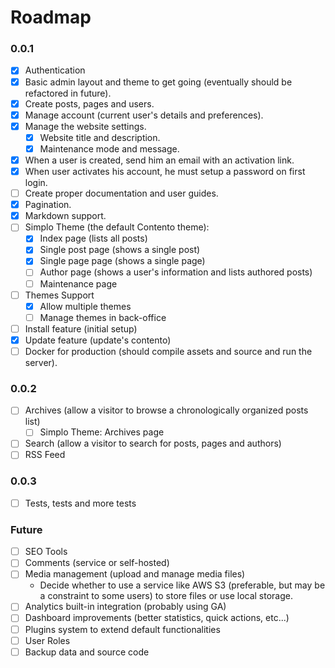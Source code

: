 # Roadmap

### 0.0.1

- [x] Authentication
- [x] Basic admin layout and theme to get going (eventually should be refactored in future).
- [x] Create posts, pages and users.
- [x] Manage account (current user's details and preferences).
- [x] Manage the website settings.
  - [x] Website title and description.
  - [x] Maintenance mode and message.
- [x] When a user is created, send him an email with an activation link.
- [x] When user activates his account, he must setup a password on first login.
- [ ] Create proper documentation and user guides.
- [x] Pagination.
- [x] Markdown support.
- [ ] Simplo Theme (the default Contento theme):
  - [x] Index page (lists all posts)
  - [x] Single post page (shows a single post)
  - [x] Single page page (shows a single page)
  - [ ] Author page (shows a user's information and lists authored posts)
  - [ ] Maintenance page
- [ ] Themes Support
  - [x] Allow multiple themes
  - [ ] Manage themes in back-office
- [ ] Install feature (initial setup)
- [x] Update feature (update's contento)
- [ ] Docker for production (should compile assets and source and run the server).

### 0.0.2

- [ ] Archives (allow a visitor to browse a chronologically organized posts list)
  - [ ] Simplo Theme: Archives page
- [ ] Search (allow a visitor to search for posts, pages and authors)
- [ ] RSS Feed

### 0.0.3

- [ ] Tests, tests and more tests

### Future

- [ ] SEO Tools
- [ ] Comments (service or self-hosted)
- [ ] Media management (upload and manage media files)
  - Decide whether to use a service like AWS S3 (preferable, but may be a constraint to some users) to store files or use local storage.
- [ ] Analytics built-in integration (probably using GA)
- [ ] Dashboard improvements (better statistics, quick actions, etc...)
- [ ] Plugins system to extend default functionalities
- [ ] User Roles
- [ ] Backup data and source code
